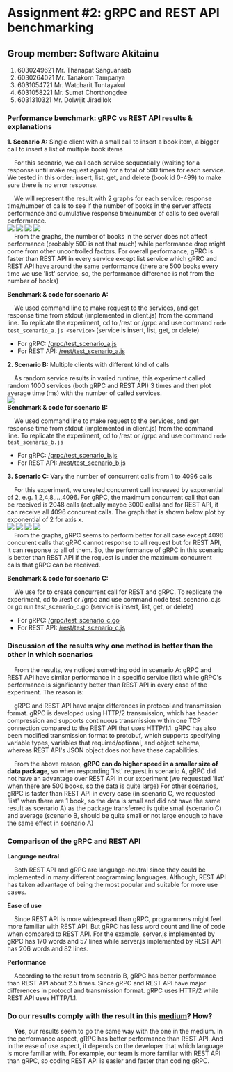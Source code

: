# Assignment #2: gRPC and REST API benchmarking

## Group member: Software Akitainu
1. 6030249621 Mr. Thanapat Sanguansab
2. 6030264021 Mr. Tanakorn Tampanya
3. 6031054721 Mr. Watcharit Tuntayakul
4. 6031058221 Mr. Sumet Chorthongdee
5. 6031310321 Mr. Dolwijit Jiradilok

### Performance benchmark: gRPC vs REST API results & explanations

**1. Scenario A:** Single client with a small call to insert a book item, a bigger call to insert a list of multiple book items  
  
&nbsp;&nbsp;&nbsp;&nbsp;For this scenario, we call each service sequentially (waiting for a response until make request again) for a total of 500 times for each service. We tested in this order: insert, list, get, and delete (book id 0-499) to make sure there is no error response.  
  
&nbsp;&nbsp;&nbsp;&nbsp;We will represent the result with 2 graphs for each service: response time/number of calls to see if the number of books in the server affects performance and cumulative response time/number of calls to see overall performance.  
![](scenarioA_insert.png?raw=true)
![](scenarioA_list.png?raw=true)
![](scenarioA_get.png?raw=true)
![](scenarioA_delete.png?raw=true)  
&nbsp;&nbsp;&nbsp;&nbsp;From the graphs, the number of books in the server does not affect performance (probably 500 is not that much) while performance drop might come from other uncontrolled factors. For overall performance, gPRC is faster than REST API in every service except list service which gPRC and REST API have around the same performance (there are 500 books every time we use 'list' service, so, the performance difference is not from the number of books)  
  
**Benchmark & code for scenario A:**  
  
&nbsp;&nbsp;&nbsp;&nbsp;We used command line to make request to the services, and get response time from stdout (implemented in client.js) from the command line. To replicate the experiment, cd to /rest or /grpc and use command ```node test_scenario_a.js <service>``` (service is insert, list, get, or delete)   
- For gRPC: [/grpc/test_scenario_a.js](https://github.com/2110521-2563-1-Software-Architecture/software-akitainu-assignment-2/blob/master/grpc/test_scenario_a.js)  
- For REST API: [/rest/test_scenario_a.js](https://github.com/2110521-2563-1-Software-Architecture/software-akitainu-assignment-2/blob/master/rest/test_scenario_a.js)  
  
**2. Scenario B:** Multiple clients with different kind of calls  
  
&nbsp;&nbsp;&nbsp;&nbsp;As random service results in varied runtime, this experiment called random 1000 services (both gRPC and REST API) 3 times and then plot average time (ms) with the number of called services.  
![](scenarioB.png?raw=true)  
**Benchmark & code for scenario B:**  
  
&nbsp;&nbsp;&nbsp;&nbsp;We used command line to make request to the services, and get response time from stdout (implemented in client.js) from the command line. To replicate the experiment, cd to /rest or /grpc and use command ```node test_scenario_b.js```   
- For gRPC: [/grpc/test_scenario_b.js](https://github.com/2110521-2563-1-Software-Architecture/software-akitainu-assignment-2/blob/master/grpc/test_scenario_b.js)  
- For REST API: [/rest/test_scenario_b.js](https://github.com/2110521-2563-1-Software-Architecture/software-akitainu-assignment-2/blob/master/rest/test_scenario_b.js)  
  
**3. Scenario C:** Vary the number of concurrent calls from 1 to 4096 calls  
  
&nbsp;&nbsp;&nbsp;&nbsp;For this experiment, we created concurrent call increased by exponential of 2, e.g. 1,2,4,8,...,4096. For gRPC, the maximum concurrent call that can be received is 2048 calls (actually maybe 3000 calls) and for REST API, it can receive all 4096 concurent calls. The graph that is shown below plot by exponential of 2 for axis x.  
![](scenarioC_insert.png?raw=true)
![](scenarioC_list.png?raw=true)
![](scenarioC_get.png?raw=true)
![](scenarioC_delete.png?raw=true)  
&nbsp;&nbsp;&nbsp;&nbsp;From the graphs, gRPC seems to perform better for all case except 4096 concurent calls that gRPC cannot response to all request but for REST API, it can response to all of them. So, the performance of gRPC in this scenario is better than REST API if the request is under the maximum concurrent calls that gRPC can be received.  
  
**Benchmark & code for scenario C:**  
  
&nbsp;&nbsp;&nbsp;&nbsp;We use for to create concurrent call for REST and gRPC. To replicate the experiment, cd to /rest or /grpc and use command node test_scenario_c.js or go run test_scenario_c.go <service> (service is insert, list, get, or delete)
- For gRPC: [/grpc/test_scenario_c.go](https://github.com/2110521-2563-1-Software-Architecture/software-akitainu-assignment-2/blob/master/grpc/test_scenario_c.go)  
- For REST API: [/rest/test_scenario_c.js](https://github.com/2110521-2563-1-Software-Architecture/software-akitainu-assignment-2/blob/master/rest/test_scenario_c.js)  

### Discussion of the results why one method is better than the other in which scenarios

&nbsp;&nbsp;&nbsp;&nbsp;From the results, we noticed something odd in scenario A: gRPC and REST API have similar performance in a specific service (list) while gRPC's performance is significantly better than REST API in every case of the experiment. The reason is:  
  
&nbsp;&nbsp;&nbsp;&nbsp;gRPC and REST API have major differences in protocol and transmission format. gRPC is developed using HTTP/2 transmission, which has header compression and supports continuous transmission within one TCP connection compared to the REST API that uses HTTP/1.1. gRPC has also been modified transmission format to protobuf, which supports specifying variable types, variables that required/optional, and object schema, whereas REST API's JSON object does not have these capabilities.  
  
&nbsp;&nbsp;&nbsp;&nbsp;From the above reason, **gRPC can do higher speed in a smaller size of data package**, so when responding 'list' request in scenario A, gRPC did not have an advantage over REST API in our experiment (we requested 'list' when there are 500 books, so the data is quite large) For other scenarios, gRPC is faster than REST API in every case (in scenario C, we requested 'list' when there are 1 book, so the data is small and did not have the same result as scenario A) as the package transferred is quite small (scenario C) and average (scenario B, should be quite small or not large enough to have the same effect in scenario A)

### Comparison of the gRPC and REST API

**Language neutral**  
  
&nbsp;&nbsp;&nbsp;&nbsp;Both REST API and gRPC are language-neutral since they could be implemented in many different programming languages. Although, REST API has taken advantage of being the most popular and suitable for more use cases.  
  
**Ease of use**  
  
&nbsp;&nbsp;&nbsp;&nbsp;Since REST API is more widespread than gRPC, programmers might feel more familiar with REST API. But gRPC has less word count and line of code when compared to REST API. For the example, server.js implemented by gRPC has 170 words and 57 lines while server.js implemented by REST API has 206 words and 82 lines.  
  
**Performance**  
  
&nbsp;&nbsp;&nbsp;&nbsp;According to the result from scenario B, gRPC has better performance than REST API about 2.5 times. Since gRPC and REST API have major differences in protocol and transmission format. gRPC uses HTTP/2 while REST API uses HTTP/1.1.  

### Do our results comply with the result in this [medium](https://medium.com/@bimeshde/grpc-vs-rest-performance-simplified-fd35d01bbd4)? How?
&nbsp;&nbsp;&nbsp;&nbsp;**Yes**, our results seem to go the same way with the one in the medium. In the performance aspect, gRPC has better performance than REST API. And in the ease of use aspect, it depends on the developer that which language is more familiar with. For example, our team is more familiar with REST API than gRPC, so coding REST API is easier and faster than coding gRPC.
